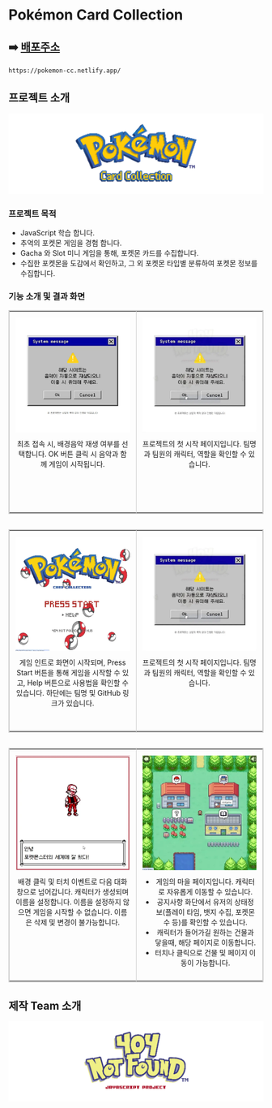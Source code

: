 # Pokémon Card Collection

## ➡️ [배포주소](https://pokemon-cc.netlify.app/)

```bash
https://pokemon-cc.netlify.app/
```

## 프로젝트 소개

![팀로고](/public/readme/gamelogo.png)

### 프로젝트 목적

- JavaScript 학습 합니다.
- 추억의 포켓몬 게임을 경험 합니다.
- Gacha 와 Slot 미니 게임을 통해, 포켓몬 카드를 수집합니다.
- 수집한 포켓몬을 도감에서 확인하고, 그 외 포켓몬 타입별 분류하여 포켓몬 정보를 수집합니다.

### 기능 소개 및 결과 화면

<table style="width: 100%; border-collapse: collapse; table-layout: fixed; border: 2px solid #ccc; margin-bottom: 30px;">
  <tr>
    <td style="width: 50%; border-right: 1px solid #ccc; padding: 12px; vertical-align: top; text-align: center;">
      <div style="width: 100%; aspect-ratio: 1 / 1; background-color: #eee; overflow: hidden;">
        <img src="/public/readme/game1.jpg" alt="게임화면1" style="width: 100%; height: 100%; object-fit: cover;" />
      </div>
      <p style="font-size: 14px; margin-top: 12px; min-height: 120px;">
        최초 접속 시, 배경음악 재생 여부를 선택합니다. OK 버튼 클릭 시 음악과 함께 게임이 시작됩니다.
      </p>
    </td>
    <td style="width: 50%; padding: 12px; vertical-align: top; text-align: center;">
      <div style="width: 100%; aspect-ratio: 1 / 1; background-color: #eee; overflow: hidden;">
        <img src="/public/readme/game2.webp" alt="게임화면2" style="width: 100%; height: 100%; object-fit: cover;" />
      </div>
      <p style="font-size: 14px; margin-top: 12px; min-height: 120px;">
        프로젝트의 첫 시작 페이지입니다. 팀명과 팀원의 캐릭터, 역할을 확인할 수 있습니다.
      </p>
    </td>
  </tr>
</table>

<table style="width: 100%; border-collapse: collapse; table-layout: fixed; border: 2px solid #ccc; margin-bottom: 30px;">
  <tr>
    <td style="width: 50%; border-right: 1px solid #ccc; padding: 12px; vertical-align: top; text-align: center;">
      <div style="width: 100%; aspect-ratio: 1 / 1; background-color: #eee; overflow: hidden;">
        <img src="/public/readme/game3.webp" alt="게임화면3" style="width: 100%; height: 100%; object-fit: cover;" />
      </div>
      <p style="font-size: 14px; margin-top: 12px; min-height: 120px;">
        게임 인트로 화면이 시작되며, Press Start 버튼을 통해 게임을 시작할 수 있고,
        Help 버튼으로 사용법을 확인할 수 있습니다. 하단에는 팀명 및 GitHub 링크가 있습니다.
      </p>
    </td>
    <td style="width: 50%; padding: 12px; vertical-align: top; text-align: center;">
      <div style="width: 100%; aspect-ratio: 1 / 1; background-color: #eee; overflow: hidden;">
        <img src="/public/readme/game2.webp" alt="게임화면2 복제" style="width: 100%; height: 100%; object-fit: cover;" />
      </div>
      <p style="font-size: 14px; margin-top: 12px; min-height: 120px;">
        프로젝트의 첫 시작 페이지입니다. 팀명과 팀원의 캐릭터, 역할을 확인할 수 있습니다.
      </p>
    </td>
  </tr>
</table>

<table style="width: 100%; border-collapse: collapse; table-layout: fixed; border: 2px solid #ccc; margin-bottom: 30px;">
  <tr>
    <td style="width: 50%; border-right: 1px solid #ccc; padding: 12px; vertical-align: top; text-align: center;">
      <div style="width: 100%; aspect-ratio: 1 / 1; background-color: #eee; overflow: hidden;">
        <img src="/public/readme/game4.webp" alt="게임화면4" style="width: 100%; height: 100%; object-fit: cover;" />
      </div>
      <p style="font-size: 14px; margin-top: 12px; min-height: 120px;">
        배경 클릭 및 터치 이벤트로 다음 대화창으로 넘어갑니다. 캐릭터가 생성되며 이름을 설정합니다.
        이름을 설정하지 않으면 게임을 시작할 수 없습니다. 이름은 삭제 및 변경이 불가능합니다.
      </p>
    </td>
    <td style="width: 50%; padding: 12px; vertical-align: top; text-align: center;">
      <div style="width: 100%; aspect-ratio: 1 / 1; background-color: #eee; overflow: hidden;">
        <img src="/public/readme/game5.webp" alt="게임화면5" style="width: 100%; height: 100%; object-fit: cover;" />
      </div>
      <ul style="font-size: 14px; margin-top: 12px; min-height: 120px;">
      <li>게임의 마을 페이지입니다. 캐릭터로 자유롭게 이동할 수 있습니다.</li>
      <li>공지사항 화단에서 유저의 상태정보(플레이 타임, 뱃지 수집, 포켓몬 수 등)를 확인할 수 있습니다.</li>
      <li>캐릭터가 들어가길 원하는 건물과 닿을때, 해당 페이지로 이동합니다.</li>
      <li>터치나 클릭으로 건물 및 페이지 이동이 가능합니다.</li>
      </ul>
    </td>
  </tr>
</table>

## 제작 Team 소개

![팀로고](/public/readme/teamlogo.png)
